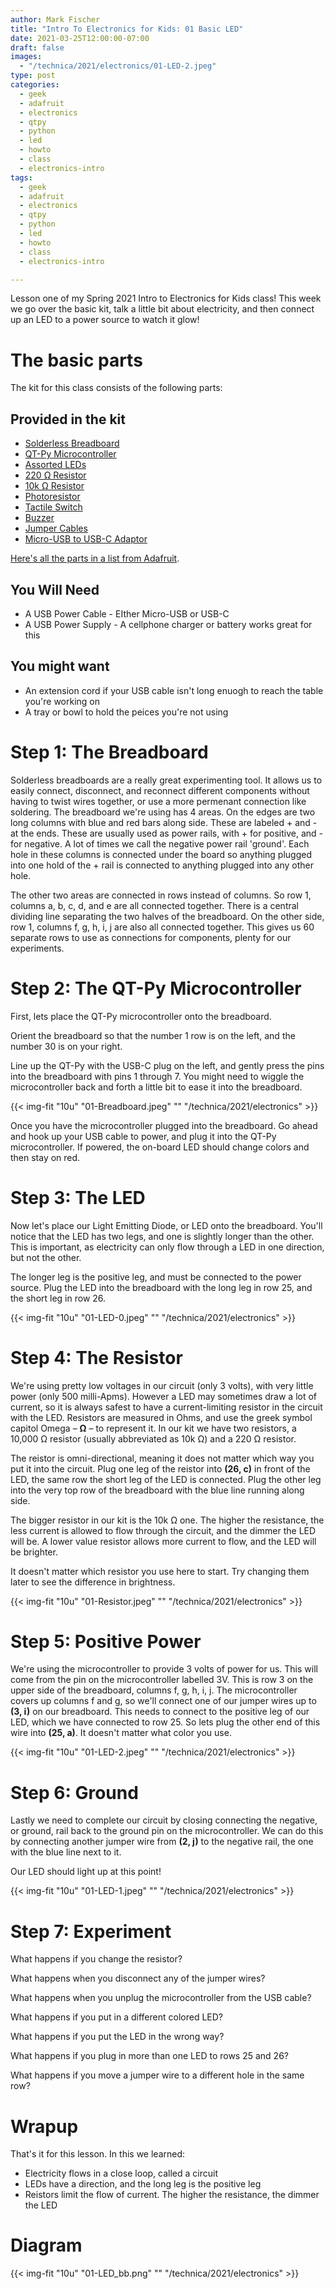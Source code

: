 ```yaml
---
author: Mark Fischer
title: "Intro To Electronics for Kids: 01 Basic LED"
date: 2021-03-25T12:00:00-07:00
draft: false
images:
  - "/technica/2021/electronics/01-LED-2.jpeg"
type: post
categories:
  - geek
  - adafruit
  - electronics
  - qtpy
  - python
  - led
  - howto
  - class
  - electronics-intro
tags:
  - geek
  - adafruit
  - electronics
  - qtpy
  - python
  - led
  - howto
  - class
  - electronics-intro

---
```


Lesson one of my Spring 2021 Intro to Electronics for Kids class! This week we go over the basic kit, talk a little bit about electricity, and then connect up an LED to a power source to watch it glow!

<!--more-->

# The basic parts

The kit for this class consists of the following parts:

## Provided in the kit

* [Solderless Breadboard](https://www.adafruit.com/product/64)
* [QT-Py Microcontroller](https://www.adafruit.com/product/4600)
* [Assorted LEDs](https://www.adafruit.com/product/4203)
* [220 &#8486; Resistor](https://www.adafruit.com/product/2780)
* [10k &#8486; Resistor](https://www.adafruit.com/product/2784)
* [Photoresistor](https://www.adafruit.com/product/161)
* [Tactile Switch](https://www.adafruit.com/product/1119)
* [Buzzer](https://www.adafruit.com/product/160)
* [Jumper Cables](https://www.adafruit.com/product/1956)
* [Micro-USB to USB-C Adaptor](https://www.adafruit.com/product/4299)

[Here's all the parts in a list from Adafruit](http://www.adafruit.com/wishlists/523352).

## You Will Need

* A USB Power Cable - EIther Micro-USB or USB-C
* A USB Power Supply - A cellphone charger or battery works great for this


## You might want

* An extension cord if your USB cable isn't long enuogh to reach the table you're working on
* A tray or bowl to hold the peices you're not using

# Step 1: The Breadboard

Solderless breadboards are a really great experimenting tool. It allows us to easily connect, disconnect, and reconnect different components without having to twist wires together, or use a more permenant connection like soldering. The breadboard we're using has 4 areas. On the edges are two long columns with blue and red bars along side. These are labeled + and - at the ends. These are usually used as power rails, with + for positive, and - for negative. A lot of times we call the negative power rail 'ground'. Each hole in these columns is connected under the board so anything plugged into one hold of the + rail is connected to anything plugged into any other hole.

The other two areas are connected in rows instead of columns. So row 1, columns a, b, c, d, and e are all connected together. There is a central dividing line separating the two halves of the breadboard. On the other side, row 1, columns f, g, h, i, j are also all connected together. This gives us 60 separate rows to use as connections for components, plenty for our experiments.


# Step 2: The QT-Py Microcontroller

First, lets place the QT-Py microcontroller onto the breadboard.

Orient the breadboard so that the number 1 row is on the left, and the number 30 is on your right.

Line up the QT-Py with the USB-C plug on the left, and gently press the pins into the breadboard with pins 1 through 7. You might need to wiggle the microcontroller back and forth a little bit to ease it into the breadboard.

{{< img-fit
    "10u" "01-Breadboard.jpeg" ""
    "/technica/2021/electronics" >}}

Once you have the microcontroller plugged into the breadboard. Go ahead and hook up your USB cable to power, and plug it into the QT-Py microcontroller. If powered, the on-board LED should change colors and then stay on red.

# Step 3: The LED

Now let's place our Light Emitting Diode, or LED onto the breadboard. You'll notice that the LED has two legs, and one is slightly longer than the other. This is important, as electricity can only flow through a LED in one direction, but not the other.

The longer leg is the positive leg, and must be connected to the power source.  Plug the LED into the breadboard with the long leg in row 25, and the short leg in row 26.

{{< img-fit
    "10u" "01-LED-0.jpeg" ""
    "/technica/2021/electronics" >}}

# Step 4: The Resistor

We're using pretty low voltages in our circuit (only 3 volts), with very little power (only 500 milli-Apms).  However a LED may sometimes draw a lot of current, so it is always safest to have a current-limiting resistor in the circuit with the LED. Resistors are measured in Ohms, and use the greek symbol capitol Omega – __&#8486;__ – to represent it. In our kit we have two resistors, a 10,000 &#8486;  resistor (usually abbreviated as 10k &#8486;) and a 220 &#8486; resistor. 

The reistor is omni-directional, meaning it does not matter which way you put it into the circuit. Plug one leg of the reistor into __(26, c)__ in front of the LED, the same row the short leg of the LED is connected. Plug the other leg into the very top row of the breadboard with the blue line running along side.

The bigger resistor in our kit is the 10k &#8486; one. The higher the resistance, the less current is allowed to flow through the circuit, and the dimmer the LED will be. A lower value resistor allows more current to flow, and the LED will be brighter.

It doesn't matter which resistor you use here to start. Try changing them later to see the difference in brightness.

{{< img-fit
    "10u" "01-Resistor.jpeg" ""
    "/technica/2021/electronics" >}}

# Step 5: Positive Power

We're using the microcontroller to provide 3 volts of power for us. This will come from the pin on the microcontroller labelled 3V. This is row 3 on the upper side of the breadboard, columns f, g, h, i, j.  The microcontroller covers up columns f and g, so we'll connect one of our jumper wires up to **(3, i)** on our breadboard. This needs to connect to the positive leg of our LED, which we have connected to row 25. So lets plug the other end of this wire into **(25, a)**. It doesn't matter what color you use.

{{< img-fit
    "10u" "01-LED-2.jpeg" ""
    "/technica/2021/electronics" >}}

# Step 6: Ground

Lastly we need to complete our circuit by closing connecting the negative, or ground, rail back to the ground pin on the microcontroller. We can do this by connecting another jumper wire from **(2, j)** to the negative rail, the one with the blue line next to it.

Our LED should light up at this point!

{{< img-fit
    "10u" "01-LED-1.jpeg" ""
    "/technica/2021/electronics" >}}


# Step 7: Experiment

What happens if you change the resistor?

What happens when you disconnect any of the jumper wires?

What happens when you unplug the microcontroller from the USB cable?

What happens if you put in a different colored LED?

What happens if you put the LED in the wrong way?

What happens if you plug in more than one LED to rows 25 and 26?

What happens if you move a jumper wire to a different hole in the same row?

# Wrapup

That's it for this lesson. In this we learned:

* Electricity flows in a close loop, called a circuit
* LEDs have a direction, and the long leg is the positive leg
* Reistors limit the flow of current. The higher the resistance, the dimmer the LED

# Diagram

{{< img-fit
    "10u" "01-LED_bb.png" ""
    "/technica/2021/electronics" >}}
